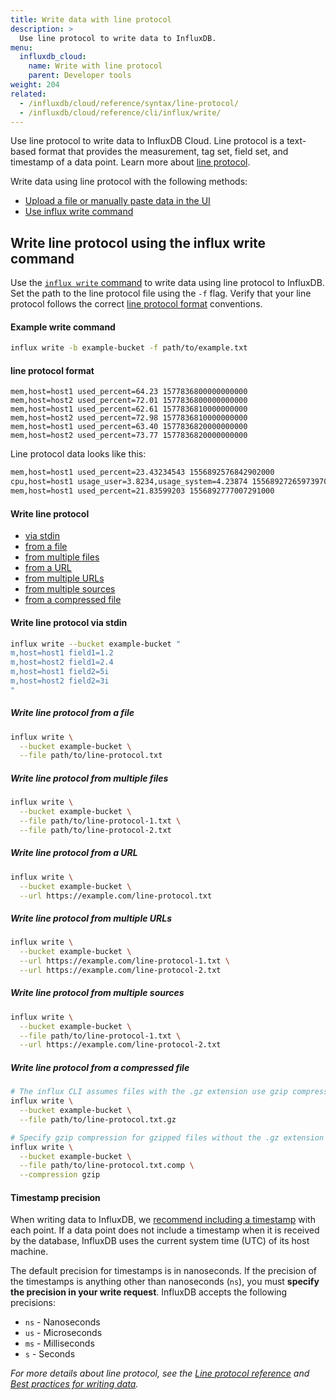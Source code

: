 ```yaml
---
title: Write data with line protocol
description: >
  Use line protocol to write data to InfluxDB. 
menu:
  influxdb_cloud:
    name: Write with line protocol
    parent: Developer tools
weight: 204
related:
  - /influxdb/cloud/reference/syntax/line-protocol/
  - /influxdb/cloud/reference/cli/influx/write/
---
```


Use line protocol to write data to InfluxDB Cloud. Line protocol is a text-based format that provides the measurement, tag set, field set, and timestamp of a data point. Learn more about [line protocol](/influxdb/v2.0/reference/syntax/line-protocol/). 

Write data using line protocol with the following methods:
- [Upload a file or manually paste data in the UI](/influxdb/cloud/write-data/no-code/load-data/#load-csv-or-line-protocol-by-uploading-a-file-or-pasting-data-manually-in-ui)
- [Use influx write command](#influx-write-command)

## Write line protocol using the influx write command

Use the [`influx write` command](/influxdb/v2.0/reference/cli/influx/write/) to write data using line protocol
to InfluxDB. 
Set the path to the line protocol file using the `-f` flag.
Verify that your line protocol follows the correct [line protocol format](#line-protocol-format) conventions. 

#### Example write command
```sh
influx write -b example-bucket -f path/to/example.txt 
```

#### line protocol format
```
mem,host=host1 used_percent=64.23 1577836800000000000
mem,host=host2 used_percent=72.01 1577836800000000000
mem,host=host1 used_percent=62.61 1577836810000000000
mem,host=host2 used_percent=72.98 1577836810000000000
mem,host=host1 used_percent=63.40 1577836820000000000
mem,host=host2 used_percent=73.77 1577836820000000000
```

Line protocol data looks like this:

```sh
mem,host=host1 used_percent=23.43234543 1556892576842902000
cpu,host=host1 usage_user=3.8234,usage_system=4.23874 1556892726597397000
mem,host=host1 used_percent=21.83599203 1556892777007291000
```

#### Write line protocol

- [via stdin](#write-line-protocol-via-stdin)
- [from a file](#write-line-protocol-from-a-file)
- [from multiple files](#write-line-protocol-from-multiple-files)
- [from a URL](#write-line-protocol-from-a-url)
- [from multiple URLs](#write-line-protocol-from-multiple-urls)
- [from multiple sources](#write-line-protocol-from-multiple-sources)
- [from a compressed file](#write-line-protocol-from-a-compressed-file)

#### Write line protocol via stdin
```sh
influx write --bucket example-bucket "
m,host=host1 field1=1.2
m,host=host2 field1=2.4
m,host=host1 field2=5i
m,host=host2 field2=3i
"
```

##### Write line protocol from a file
```sh
influx write \
  --bucket example-bucket \
  --file path/to/line-protocol.txt
```

##### Write line protocol from multiple files
```sh
influx write \
  --bucket example-bucket \
  --file path/to/line-protocol-1.txt \
  --file path/to/line-protocol-2.txt
```

##### Write line protocol from a URL
```sh
influx write \
  --bucket example-bucket \
  --url https://example.com/line-protocol.txt
```

##### Write line protocol from multiple URLs
```sh
influx write \
  --bucket example-bucket \
  --url https://example.com/line-protocol-1.txt \
  --url https://example.com/line-protocol-2.txt
```

##### Write line protocol from multiple sources
```sh
influx write \
  --bucket example-bucket \
  --file path/to/line-protocol-1.txt \
  --url https://example.com/line-protocol-2.txt
```

##### Write line protocol from a compressed file
```sh
# The influx CLI assumes files with the .gz extension use gzip compression 
influx write \
  --bucket example-bucket \
  --file path/to/line-protocol.txt.gz

# Specify gzip compression for gzipped files without the .gz extension
influx write \
  --bucket example-bucket \
  --file path/to/line-protocol.txt.comp \
  --compression gzip
```

#### Timestamp precision

When writing data to InfluxDB, we [recommend including a timestamp](/influxdb/cloud/reference/syntax/line-protocol/#timestamp) with each point.
If a data point does not include a timestamp when it is received by the database,
InfluxDB uses the current system time (UTC) of its host machine.

The default precision for timestamps is in nanoseconds.
If the precision of the timestamps is anything other than nanoseconds (`ns`),
you must **specify the precision in your write request**.
InfluxDB accepts the following precisions:

- `ns` - Nanoseconds
- `us` - Microseconds
- `ms` - Milliseconds
- `s` - Seconds

_For more details about line protocol, see the [Line protocol reference](/influxdb/cloud/reference/syntax/line-protocol) and [Best practices for writing data](/influxdb/cloud/write-data/best-practices/)._

